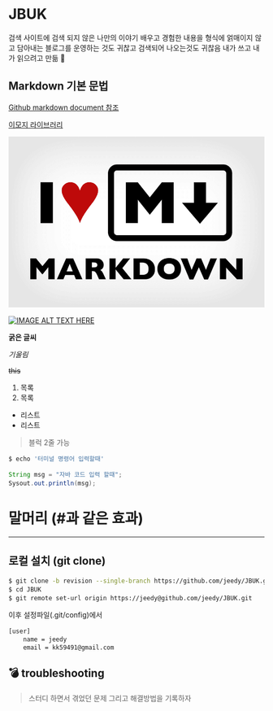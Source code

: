 # JBUK

검색 사이트에 검색 되지 않은 나만의 이야기
배우고 경험한 내용을 형식에 얽매이지 않고 담아내는
블로그를 운영하는 것도 귀찮고 검색되어 나오는것도 귀찮음
내가 쓰고 내가 읽으려고 만듦 :dromedary_camel:

## Markdown 기본 문법

[Github markdown document 참조](https://guides.github.com/features/mastering-markdown/)

[이모지 라이브러리](https://www.webpagefx.com/tools/emoji-cheat-sheet/)

![이미지](./images/markdown-syntax-language.png)

[![IMAGE ALT TEXT HERE](http://img.youtube.com/vi/3Wf29RiKp70/0.jpg)](http://www.youtube.com/watch?v=3Wf29RiKp70)


**굵은 글씨**

*기울림*

~~this~~

1. 목록
1. 목록

- 리스트
- 리스트

> 블럭
2줄 가능

```bash
$ echo '터미널 명령어 입력할때'
```

```java
String msg = "자바 코드 입력 할때";
Sysout.out.println(msg);
```

말머리 (#과 같은 효과)
======

----

## 로컬 설치 (git clone)
```bash
$ git clone -b revision --single-branch https://github.com/jeedy/JBUK.git
$ cd JBUK
$ git remote set-url origin https://jeedy@github.com/jeedy/JBUK.git
```
이후 설정파일(.git/config)에서 
```
[user]
	name = jeedy
	email = kk59491@gmail.com
```

## :bomb: troubleshooting
> 스터디 하면서 겪었던 문제 그리고 해결방법을 기록하자